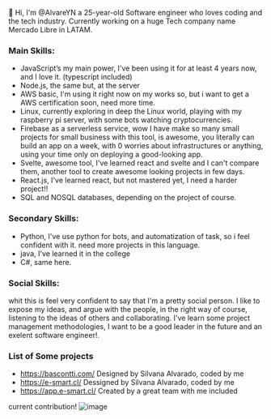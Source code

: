 👋 Hi, I'm @AlvareYN a 25-year-old Software engineer who loves coding and the tech industry.
Currently working on a huge Tech company name Mercado Libre in LATAM.
### Main Skills:
- JavaScript’s my main power, I've been using it for at least 4 years now, and I love it. (typescript included)
- Node.js, the same but, at the server
- AWS basic, I'm using it right now on my works so, but i want to get a AWS certification soon, need more time.
- Linux, currently exploring in deep the Linux world, playing with my raspberry pi server, with some bots watching cryptocurrencies.
- Firebase as a serverless service, wow I have make so many small projects for small business with this tool, is awesome, you literally can build an app on a week, with 0 worries
about infrastructures or anything, using your time only on deploying a good-looking app.
- Svelte, awesome tool, I've learned react and svelte and I can't compare them, another tool to create awesome looking projects in few days.
- React.js, I've learned react, but not mastered yet, I need a harder project!!
- SQL and NOSQL databases, depending on the project of course.
### Secondary Skills:
- Python, I've use python for bots, and automatization of task, so i feel confident with it. need more projects in this language.
- java, I've learned it in the college
- C#, same here.
### Social Skills:
whit this is feel very confident to say that I'm a pretty social person. I like to expose my ideas, and argue with the people, in the right way of course, listening to the ideas of others 
and collaborating.
I've learn some project management methodologies, I want to be a good leader in the future and an exelent software engineer!.
### List of Some projects
- https://bascontti.com/ Designed by Silvana Alvarado, coded by me
- https://e-smart.cl/ Dessigned by Silvana Alvarado, coded by me
- https://app.e-smart.cl/ Created by a great team with me included

current contribution!
![image](https://user-images.githubusercontent.com/40066288/121753530-8b17a600-cae0-11eb-991a-a6255b35e287.png)
